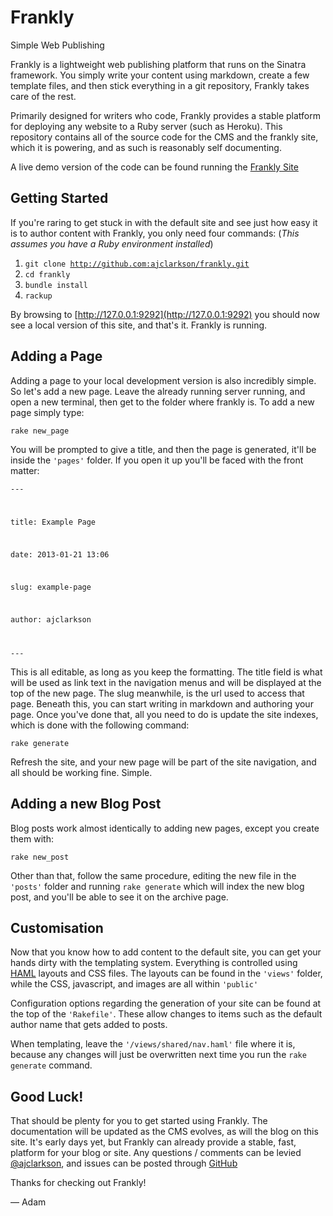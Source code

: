 # Frankly

Simple Web Publishing

Frankly is a lightweight web publishing platform that runs on the Sinatra framework. You simply write your content using markdown, create a few template files, and then stick everything in a git repository, Frankly takes care of the rest.

Primarily designed for writers who code, Frankly provides a stable platform for deploying any website to a Ruby server (such as Heroku). This repository contains all of the source code for the CMS and the frankly site, which it is powering, and as such is reasonably self documenting. 

A live demo version of the code can be found running the [Frankly Site](http://franklycms.herokuapp.com)

## Getting Started

If you're raring to get stuck in with the default site and see just how easy it is to author content with Frankly, you only need four commands:
(_This assumes you have a Ruby environment installed_)

1. <code>git clone http://github.com:ajclarkson/frankly.git</code>
2. <code>cd frankly</code>
3. <code>bundle install</code>
4. <code>rackup</code>

By browsing to [http://127.0.0.1:9292](http://127.0.0.1:9292) you should now see a local version of this site, and that's it. Frankly is running.

## Adding a Page

Adding a page to your local development version is also incredibly simple. So let's add a new page. Leave the already running server running, and open a new terminal, then get to the folder where frankly is. To add a new page simply type:

<code>rake new_page</code>

You will be prompted to give a title, and then the page is generated, it'll be inside the <code>'pages'</code> folder. If you open it up you'll be faced with the front matter:

<code class="prettyprint linenums">---

title: Example Page

date: 2013-01-21 13:06

slug: example-page

author: ajclarkson

---</code>

This is all editable, as long as you keep the formatting. The title field is what will be used as link text in the navigation menus and will be displayed at the top of the new page. The slug meanwhile, is the url used to access that page. Beneath this, you can start writing in markdown and authoring your page. Once you've done that, all you need to do is update the site indexes, which is done with the following command:

<code>rake generate</code>

Refresh the site, and your new page will be part of the site navigation, and all should be working fine. Simple.

## Adding a new Blog Post

Blog posts work almost identically to adding new pages, except you create them with:

<code>rake new_post</code>

Other than that, follow the same procedure, editing the new file in the <code>'posts'</code> folder and running <code>rake generate</code> which will index the new blog post, and you'll be able to see it on the archive page.

## Customisation

Now that you know how to add content to the default site, you can get your hands dirty with the templating system. Everything is controlled using [HAML](http://haml.info) layouts and CSS files. The layouts can be found in the <code>'views'</code> folder, while the CSS, javascript, and images are all within <code>'public'</code>

Configuration options regarding the generation of your site can be found at the top of the <code>'Rakefile'</code>. These allow changes to items such as the default author name that gets added to posts.

When templating, leave the <code>'/views/shared/nav.haml'</code> file where it is, because any changes will just be overwritten next time you run the <code>rake generate</code> command. 

## Good Luck!

That should be plenty for you to get started using Frankly. The documentation will be updated as the CMS evolves, as will the blog on this site. It's early days yet, but Frankly can already provide a stable, fast, platform for your blog or site. Any questions / comments can be levied [@ajclarkson](http://twitter.com/ajclarkson), and issues can be posted through [GitHub](http://github.com/ajclarkson/frankly)

Thanks for checking out Frankly!

&mdash; Adam